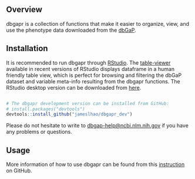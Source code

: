 
<!-- README.md is generated from README.Rmd. Please edit that file -->
Overview
--------

dbgapr is a collection of functions that make it easier to organize, view, and use the phenotype data downloaded from the [dbGaP](https://www.ncbi.nlm.nih.gov/gap).

Installation
------------

It is recommended to run dbgapr through [RStudio](https://www.rstudio.com/). The [table-viewer](https://support.rstudio.com/hc/en-us/articles/205175388-Using-the-Data-Viewer) available in recent versions of RStudio displays dataframe in a human friendly table view, which is perfect for browsing and filtering the dbGaP dataset and variable meta-info resulting from the dbgapr functions. The RStudio desktop version can be downloaded from [here](https://www.rstudio.com/products/rstudio/download).

``` r

# The dbgapr development version can be installed from GitHub:
# install.packages("devtools")
devtools::install_github("jameslhao/dbgapr_dev")
```

Please do not hesitate to write to <dbgap-help@ncbi.nlm.nih.gov> if you have any problems or questions.

Usage
-----

More information of how to use dbgapr can be found from this [instruction](https://github.com/jameslhao/dbgapr_dev/blob/master/vignettes/introduction.pdf) on GitHub.
